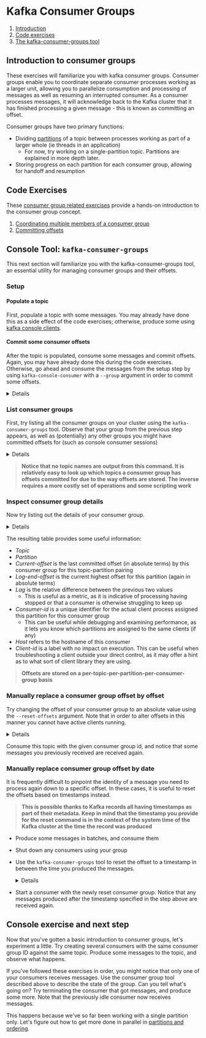 # Kafka Consumer Groups

1. [Introduction](#introduction-to-consumer-groups)
2. [Code exercises](#code-exercises)
3. [The kafka-consumer-groups tool](#console-tool-kafka-consumer-groups)

## Introduction to consumer groups
These exercises will familiarize you with kafka consumer groups. Consumer groups enable you to coordinate separate consumer processes 
working as a larger unit, allowing you to parallelize consumption and processing of messages as well as resuming an interrupted
consumer. As a consumer processes messages, it will acknowledge back to the Kafka cluster that it has finished processing a given message - 
this is known as committing an offset.

Consumer groups have two primary functions:
* Dividing [partitions](3_partitions_and_ordering.md) of a topic between processes working as part of a larger whole (ie threads in an application)
  * For now, try working on a single-partition topic. Partitions are explained in more depth later.
* Storing progress on each partition for each consumer group, allowing for handoff and resumption



## Code Exercises
These [consumer group related exercises](../src/exercises/kotlin/tasks/consumergroups) provide a hands-on 
introduction to the consumer group concept.
1. [Coordinating multiple members of a consumer group](../src/exercises/kotlin/tasks/consumergroups/1_MultiMemberConsumerGroup.kt)
2. [Committing offsets](../src/exercises/kotlin/tasks/consumergroups/2_OffsetCommitting.kt)

## Console Tool: `kafka-consumer-groups` 
This next section will familiarize you with the kafka-consumer-groups tool, an essential utility for managing consumer groups and their offsets.
### Setup
#### Populate a topic
First, populate a topic with some messages. You may already have done this as a side effect of the code exercises; otherwise,
produce some using [kafka console clients](1_producers_and_consumers.md).

#### Commit some consumer offsets
After the topic is populated, consume some messages and commit offsets. Again, you may have already done this during the code exercises.
Otherwise, go ahead and consume the messages from the setup step by using `kafka-console-consumer` with a `--group` argument
in order to commit some offsets.

<details>

> `kafka-console-consumer --bootstrap-server kafka1:9092 --from-beginning --topic hello-world --group my-group` 
</details>


### List consumer groups
First, try listing all the consumer groups on your cluster using the `kafka-consumer-groups` tool. Observe that your group from
the previous step appears, as well as (potentially) any other groups you might have committed offsets for (such as console consumer sessions)

<details>

>`kafka-consumer-groups --bootstrap-server kafka1:9092 --list`
</details>

>**Notice that no topic names are output from this command. It is relatively easy to look up
> which topics a consumer group has offsets committed for due to the way offsets are stored. The inverse requires a more costly set of operations
> and some scripting work**

### Inspect consumer group details
Now try listing out the details of your consumer group. 

<details>

>`kafka-consumer-groups --bootstrap-server kafka1:9092 --describe --group my-group`
</details>

The resulting table provides some useful information:
* _Topic_
* _Partition_
* _Current-offset_ is the last committed offset (in absolute terms) by this consumer group for this topic-partition pairing
* _Log-end-offset_ is the current highest offset for this partition (again in absolute terms)
* _Lag_ is the relative difference between the previous two values
  * This is useful as a metric, as it is indicative of processing having stopped or that a consumer is otherwise struggling to keep up
* _Consumer-id_ is a unique identifier for the actual client process assigned this partition for this consumer group
  * This can be useful while debugging and examining performance, as it lets you know which partitions are assigned to the same clients (if any)
* _Host_ refers to the hostname of this consumer
* _Client-id_ is a label with no impact on execution. This can be useful when troubleshooting a client outside your direct control, as it may offer a hint as to what sort of client library they are using.

>**Offsets are stored on a per-topic-per-partition-per-consumer-group basis**

### Manually replace a consumer group offset by offset
Try changing the offset of your consumer group to an absolute value using the `--reset-offsets` argument. Note that in order to
alter offsets in this manner you cannot have active clients running.

<details>

> `kafka-consumer-groups --bootstrap-server kafka1:9092 --topic hello-world:0 --group my-group --reset-offsets --to-offset 1 --execute`
> 
> The 0 after the topic name indicates which partition to operate on. This is not important for single-partition topics like we're working on here, but will be relevant in most real-world cases. 
> 
> Note the `--execute` parameter. In production, always do a `--dry-run` first. If neither parameter is supplied, `--dry-run` is the current default behavior.
</details>

Consume this topic with the given consumer group id, and notice that some messages you previously received are received again.

### Manually replace consumer group offset by date
It is frequently difficult to pinpoint the identity of a message you need to process again down to a specific offset. In these cases,
it is useful to reset the offsets based on timestamps instead.

>**This is possible thanks to Kafka records all having timestamps as part of their metadata. Keep in mind that the timestamp you provide for the reset command 
> is in the context of the system time of the Kafka cluster at the time the record was produced**

* Produce some messages in batches, and consume them
* Shut down any consumers using your group
* Use the `kafka-consumer-groups` tool to reset the offset to a timestamp in
between the time you produced the messages.
  <details>
  
  `kafka-consumer-groups --bootstrap-server kafka1:9092 --topic hello-world --group my-group --reset-offsets --to-datetime 2023-12-10T11:50:00.000 --execute` 
  </details>

* Start a consumer with the newly reset consumer group. Notice that any messages produced after the timestamp specified in the step above are received again.

## Console exercise and next step
Now that you've gotten a basic introduction to consumer groups, let's experiment a little. Try creating several consumers with the
same consumer group ID against the same topic. Produce some messages to the topic, and observe what happens.

If you've followed these exercises in order, you might notice that only one of your consumers receives messages. Use the consumer group
tool described above to describe the state of the group. Can you tell what's going on? Try terminating the consumer that got messages, 
and produce some more. Note that the previously idle consumer now receives messages.

This happens because we've so far been working with a single partition only. Let's figure out how to get more done in
parallel in [partitions and ordering](3_partitions_and_ordering.md).